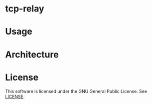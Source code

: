# tcp-relay



# Usage



# Architecture



# License

This software is licensed under the GNU General Public License. See [LICENSE](LICENSE).
